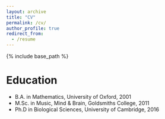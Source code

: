 ```yaml
---
layout: archive
title: "CV"
permalink: /cv/
author_profile: true
redirect_from:
  - /resume
---
```


{% include base_path %}

Education
======
* B.A. in Mathematics, University of Oxford, 2001
* M.Sc. in Music, Mind & Brain, Goldsmiths College, 2011
* Ph.D in Biological Sciences, University of Cambridge, 2016
